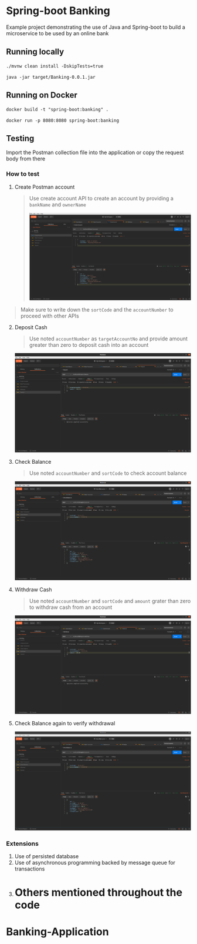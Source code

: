 # Spring-boot Banking

Example project demonstrating the use of Java and Spring-boot to build a microservice to be used by an online bank

## Running locally

```
./mvnw clean install -DskipTests=true
```

```
java -jar target/Banking-0.0.1.jar
```

## Running on Docker

```
docker build -t "spring-boot:banking" .
```

```
docker run -p 8080:8080 spring-boot:banking
```

## Testing

Import the Postman collection file into the application or copy the request body from there

### How to test

1. Create Postman account
   > Use create account API to create an account by providing a `bankName` and `ownerName`
   >
   > ![Create Account](screenshots/create_account.png)

> Make sure to write down the `sortCode` and the `accountNumber` to proceed with other APIs

2. Deposit Cash

   > Use noted `accountNumber` as `targetAccountNo` and provide amount greater than zero to deposit cash into an account

   ![Deposit cash](screenshots/deposit.png)

3. Check Balance

   > Use noted `accountNumber` and `sortCode` to check account balance

   ![Check Balance](screenshots/check_balance.png)

4. Withdraw Cash

   > Use noted `accountNumber` and `sortCode` and `amount` grater than zero to withdraw cash from an account

   ![Withdraw cash](screenshots/withdraw.png)

5. Check Balance again to verify withdrawal

   ![Check Balance](screenshots/check_balance_2.png)

### Extensions

1. Use of persisted database
2. Use of asynchronous programming backed by message queue for transactions
3. # Others mentioned throughout the code

# Banking-Application
